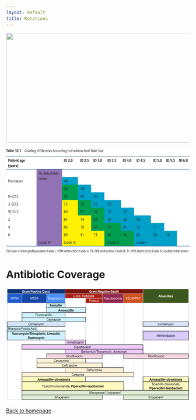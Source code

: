 ```yaml
---
layout: default
title: Rotations
---
```

<p>
<img alt="" src="media/image34.emf" style="width:6.02733in;height:3.12742in" />
</p>
<p>
<img src="media/image35.jpeg" style="width:6.19954in;height:2.96273in" alt="C:\Users\jharb\Downloads\SGS_sizingguide.jpg" />
</p>
<h1 class="unnumbered" id="antibiotic-coverage">
Antibiotic Coverage
</h1>
<p>
<img alt="" src="media/image36.png" style="width:5.96171in;height:3.23186in" />
</p>
<p>
<a href="index.html">Back to homepage</a>
</p>

